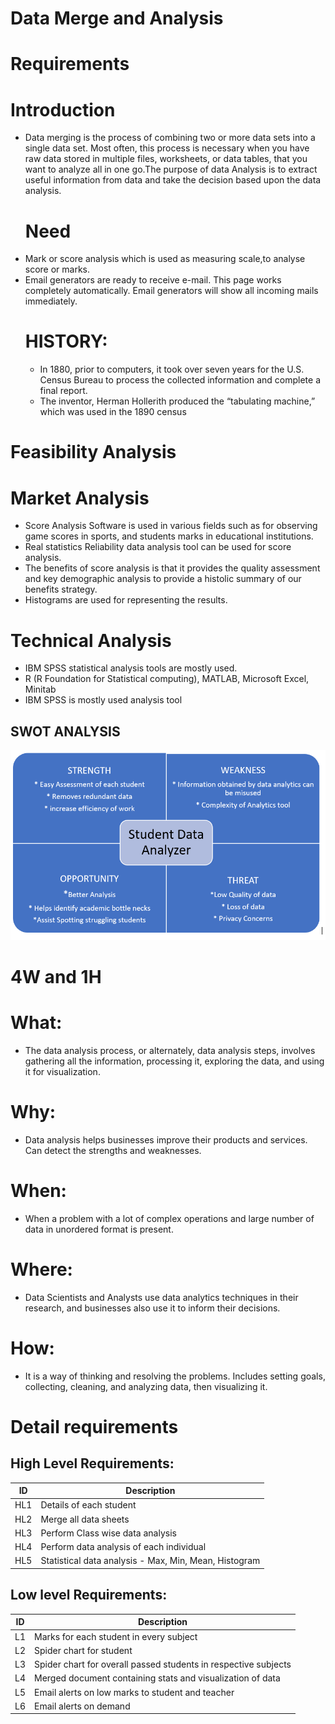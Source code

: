 # Data Merge and Analysis
# Requirements
 # Introduction
 - Data merging is the process of combining two or more data sets into a single data set.  Most often, this process is necessary when you have raw data stored in multiple files, worksheets, or data tables, that you want to analyze all in one go.The purpose of data Analysis is to extract useful information from data and take the decision based upon the data analysis.
   # Need
- Mark or score analysis which is used as measuring scale,to analyse score or marks.
- Email generators are ready to receive e-mail. This page works completely automatically. Email generators  will show all incoming mails immediately.
   # HISTORY: 
   -  In 1880, prior to computers, it took over seven years for the U.S. Census Bureau to process the collected information and complete a final report. 
   -  The inventor, Herman Hollerith produced the “tabulating machine,” which was used in the 1890 census

# Feasibility Analysis
 # Market Analysis
 -  Score Analysis Software is used in various fields such as for observing game scores    in  sports, and students marks in educational institutions.
 -  Real statistics Reliability data analysis tool can be used for score analysis.
 -  The benefits of score analysis is that it provides the quality assessment and key demographic analysis to provide a histolic summary of our benefits strategy.
 -  Histograms are used for representing the results.

 
# Technical Analysis
 - IBM SPSS statistical analysis tools are mostly used.
 - R (R Foundation for Statistical computing), MATLAB, Microsoft Excel, Minitab
 - IBM SPSS is mostly used analysis tool

## SWOT ANALYSIS
![SWOT](https://github.com/99003585/Advanced_SDLC_B1/blob/main/Requirement/swot.png)

# 4W and 1H

 # What:

  - The data analysis process, or alternately, data analysis steps, involves gathering all the information, processing it, exploring the data, and using it for visualization.

 # Why:

 - Data analysis helps businesses improve their products and services. Can detect the strengths and weaknesses.

 # When:

  - When a problem with a lot of complex operations and large number of data in unordered format is present.

 # Where:

 - Data Scientists and Analysts use data analytics techniques in their research, and businesses also use it to inform their decisions.

# How:

 - It is a way of thinking and resolving the problems. Includes setting goals, collecting, cleaning, and analyzing data, then visualizing it.


# Detail requirements
## High Level Requirements:

| **ID** | **Description** |
| --- | --- |
| HL1 | Details of each student |		
| HL2 | Merge all data sheets |
| HL3 |Perform Class wise data analysis |
| HL4 | Perform data analysis of each individual |
| HL5 | Statistical data analysis - Max, Min, Mean, Histogram	|



##  Low level Requirements:
| **ID** | **Description** |
| --- | --- |
| L1 | Marks for each student in every subject | 
| L2 | Spider chart for student |
| L3 | Spider chart for overall passed students in respective subjects |
| L4 | Merged document containing stats and visualization of data |
| L5 | Email alerts on low marks to student and teacher |
| L6 |Email alerts on demand |
